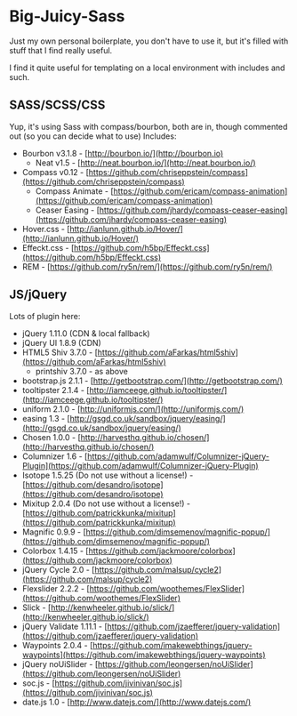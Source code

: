 Big-Juicy-Sass
==============

Just my own personal boilerplate, you don't have to use it, but it's filled with stuff that I find really useful.

I find it quite useful for templating on a local environment with includes and such.

## SASS/SCSS/CSS
Yup, it's using Sass with compass/bourbon, both are in, though commented out (so you can decide what to use)
Includes:

- Bourbon v3.1.8 - [http://bourbon.io/](http://bourbon.io)
    - Neat v1.5 - [http://neat.bourbon.io/](http://neat.bourbon.io/)
- Compass v0.12 - [https://github.com/chriseppstein/compass](https://github.com/chriseppstein/compass)
    - Compass Animate - [https://github.com/ericam/compass-animation](https://github.com/ericam/compass-animation)
    - Ceaser Easing - [https://github.com/jhardy/compass-ceaser-easing](https://github.com/jhardy/compass-ceaser-easing)
- Hover.css - [http://ianlunn.github.io/Hover/](http://ianlunn.github.io/Hover/)
- Effeckt.css - [https://github.com/h5bp/Effeckt.css](https://github.com/h5bp/Effeckt.css)
- REM - [https://github.com/ry5n/rem/](https://github.com/ry5n/rem/)

## JS/jQuery
Lots of plugin here:

- jQuery 1.11.0 (CDN & local fallback)
- jQuery UI 1.8.9 (CDN)
- HTML5 Shiv 3.7.0 - [https://github.com/aFarkas/html5shiv](https://github.com/aFarkas/html5shiv)
    - printshiv 3.7.0 - as above
- bootstrap.js 2.1.1 - [http://getbootstrap.com/](http://getbootstrap.com/)
- tooltipster 2.1.4 - [http://iamceege.github.io/tooltipster/](http://iamceege.github.io/tooltipster/)
- uniform 2.1.0 - [http://uniformjs.com/](http://uniformjs.com/)
- easing 1.3 - [http://gsgd.co.uk/sandbox/jquery/easing/](http://gsgd.co.uk/sandbox/jquery/easing/)
- Chosen 1.0.0 - [http://harvesthq.github.io/chosen/](http://harvesthq.github.io/chosen/)
- Columnizer 1.6 - [https://github.com/adamwulf/Columnizer-jQuery-Plugin](https://github.com/adamwulf/Columnizer-jQuery-Plugin)
- Isotope 1.5.25 (Do not use without a license!) - [https://github.com/desandro/isotope](https://github.com/desandro/isotope)
- Mixitup 2.0.4 (Do not use without a license!) - [https://github.com/patrickkunka/mixitup](https://github.com/patrickkunka/mixitup)
- Magnific 0.9.9 - [https://github.com/dimsemenov/magnific-popup/](https://github.com/dimsemenov/magnific-popup/)
- Colorbox 1.4.15 - [https://github.com/jackmoore/colorbox](https://github.com/jackmoore/colorbox)
- jQuery Cycle 2.0 - [https://github.com/malsup/cycle2](https://github.com/malsup/cycle2)
- Flexslider 2.2.2 - [https://github.com/woothemes/FlexSlider](https://github.com/woothemes/FlexSlider)
- Slick - [http://kenwheeler.github.io/slick/](http://kenwheeler.github.io/slick/)
- jQuery Validate 1.11.1 - [https://github.com/jzaefferer/jquery-validation](https://github.com/jzaefferer/jquery-validation)
- Waypoints 2.0.4 - [https://github.com/imakewebthings/jquery-waypoints](https://github.com/imakewebthings/jquery-waypoints)
- jQuery noUiSlider - [https://github.com/leongersen/noUiSlider](https://github.com/leongersen/noUiSlider)
- soc.js - [https://github.com/jivinivan/soc.js](https://github.com/jivinivan/soc.js)
- date.js 1.0 - [http://www.datejs.com/](http://www.datejs.com/)
